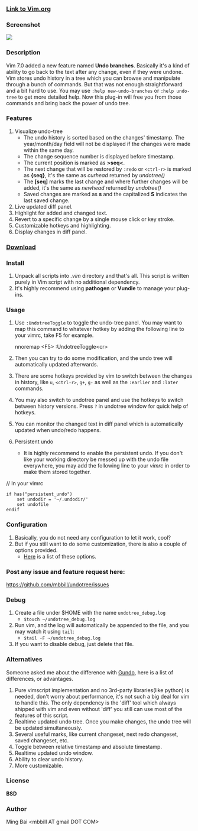 ### [Link to Vim.org](http://www.vim.org/scripts/script.php?script_id=4177)

### Screenshot
![](https://sites.google.com/site/mbbill/undotree.png)

### Description
Vim 7.0 added a new feature named **Undo branches**. Basically it's a kind of ability to go back to the text after any change, even if they were undone. Vim stores undo history in a tree which you can browse and manipulate through a bunch of commands. But that was not enough straightforward and a bit hard to use. You may use `:help new-undo-branches` or `:help undo-tree` to get more detailed help.
Now this plug-in will free you from those commands and bring back the power of undo tree.

### Features
 1. Visualize undo-tree
    * The undo history is sorted based on the changes' timestamp. The year/month/day field will not be displayed if the changes were made within the same day.
    * The change sequence number is displayed before timestamp.
    * The current position is marked as **>seq<**.
    * The next change that will be restored by `:redo` or `<ctrl-r>` is marked as **{seq}**, it's the same as *curhead* returned by *undotree()*
    * The **[seq]** marks the last change and where further changes will be added, it's the same as *newhead* returned by *undotree()*
    * Saved changes are marked as **s** and the capitalized **S** indicates the last saved change.
 1. Live updated diff panel.
 1. Highlight for added and changed text.
 1. Revert to a specific change by a single mouse click or key stroke.
 1. Customizable hotkeys and highlighting.
 1. Display changes in diff panel.

### [Download](https://github.com/mbbill/undotree/tags)

### Install
 1. Unpack all scripts into *.vim* directory and that's all. This script is written purely in Vim script with no additional dependency.
 1. It's highly recommend using **pathogen** or **Vundle** to manage your plug-ins.

### Usage
 1. Use `:UndotreeToggle` to toggle the undo-tree panel. You may want to map this command to whatever hotkey by adding the following line to your vimrc, take F5 for example.

    nnoremap    &lt;F5&gt;    :UndotreeToggle&lt;cr&gt;

 1. Then you can try to do some modification, and the undo tree will automatically updated afterwards.
 1. There are some hotkeys provided by vim to switch between the changes in history, like `u`, `<ctrl-r>`, `g+`, `g-` as well as the `:earlier` and `:later` commands.
 1. You may also switch to undotree panel and use the hotkeys to switch between history versions. Press `?` in undotree window for quick help of hotkeys.
 1. You can monitor the changed text in diff panel which is automatically updated when undo/redo happens.
 1. Persistent undo
    * It is highly recommend to enable the persistent undo. If you don't like your working directory be messed up with the undo file everywhere, you may add the following line to your *vimrc* in order to make them stored together.

// In your vimrc

    if has("persistent_undo")
        set undodir = '~/.undodir/'
        set undofile
    endif

### Configuration
 1. Basically, you do not need any configuration to let it work, cool?
 1. But if you still want to do some customization, there is also a couple of options provided.
    * [Here](https://github.com/mbbill/undotree/blob/master/plugin/undotree.vim#L15) is a list of these options.

### Post any issue and feature request here:
https://github.com/mbbill/undotree/issues

### Debug
 1. Create a file under $HOME with the name `undotree_debug.log`
    * `$touch ~/undotree_debug.log`
 1. Run vim, and the log will automatically be appended to the file, and you may watch it using `tail`:
    * `$tail -F ~/undotree_debug.log`
 1. If you want to disable debug, just delete that file.

### Alternatives
Someone asked me about the difference with [Gundo](http://sjl.bitbucket.org/gundo.vim/), here is a list of differences, or advantages.
 1. Pure vimscript implementation and no 3rd-party libraries(like python) is needed, don't worry about performance, it's not such a big deal for vim to handle this. The only dependency is the 'diff' tool which always shipped with vim and even without 'diff' you still can use most of the features of this script.
 1. Realtime updated undo tree. Once you make changes, the undo tree will be updated simultaneously.
 1. Several useful marks, like current changeset, next redo changeset, saved changeset, etc.
 1. Toggle between relative timestamp and absolute timestamp.
 1. Realtime updated undo window.
 1. Ability to clear undo history.
 1. More customizable.

### License
**BSD**

### Author
Ming Bai  &lt;mbbill AT gmail DOT COM&gt;
